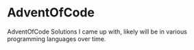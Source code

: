 # AdventOfCode
AdventOfCode Solutions I came up with, likely will be in various programming languages over time.
